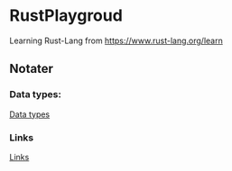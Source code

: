 # RustPlaygroud
Learning Rust-Lang from https://www.rust-lang.org/learn

## Notater
### Data types:
[Data types](datatypes.md)

### Links
[Links](links.md)